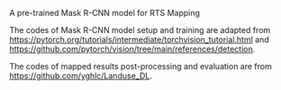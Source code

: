 A pre-trained Mask R-CNN model for RTS Mapping

The codes of Mask R-CNN model setup and training are adapted from https://pytorch.org/tutorials/intermediate/torchvision_tutorial.html and https://github.com/pytorch/vision/tree/main/references/detection.

The codes of mapped results post-processing and evaluation are from https://github.com/yghlc/Landuse_DL.
